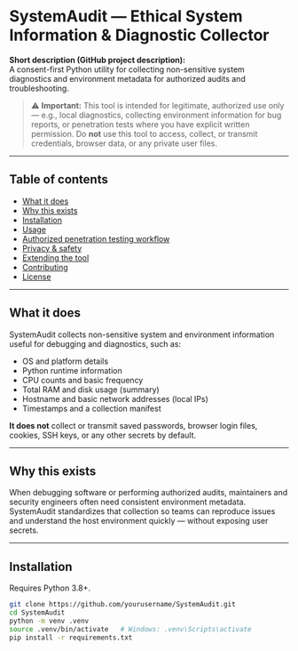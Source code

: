 # SystemAudit — Ethical System Information & Diagnostic Collector

**Short description (GitHub project description):**  
A consent-first Python utility for collecting non-sensitive system diagnostics and environment metadata for authorized audits and troubleshooting.

> ⚠️ **Important:** This tool is intended for legitimate, authorized use only — e.g., local diagnostics, collecting environment information for bug reports, or penetration tests where you have explicit written permission. Do **not** use this tool to access, collect, or transmit credentials, browser data, or any private user files.

---

## Table of contents

- [What it does](#what-it-does)
- [Why this exists](#why-this-exists)
- [Installation](#installation)
- [Usage](#usage)
- [Authorized penetration testing workflow](#authorized-penetration-testing-workflow)
- [Privacy & safety](#privacy--safety)
- [Extending the tool](#extending-the-tool)
- [Contributing](#contributing)
- [License](#license)

---

## What it does

SystemAudit collects non-sensitive system and environment information useful for debugging and diagnostics, such as:

- OS and platform details
- Python runtime information
- CPU counts and basic frequency
- Total RAM and disk usage (summary)
- Hostname and basic network addresses (local IPs)
- Timestamps and a collection manifest

**It does not** collect or transmit saved passwords, browser login files, cookies, SSH keys, or any other secrets by default.

---

## Why this exists

When debugging software or performing authorized audits, maintainers and security engineers often need consistent environment metadata. SystemAudit standardizes that collection so teams can reproduce issues and understand the host environment quickly — without exposing user secrets.

---

## Installation

Requires Python 3.8+.

```bash
git clone https://github.com/yourusername/SystemAudit.git
cd SystemAudit
python -m venv .venv
source .venv/bin/activate   # Windows: .venv\Scripts\activate
pip install -r requirements.txt
